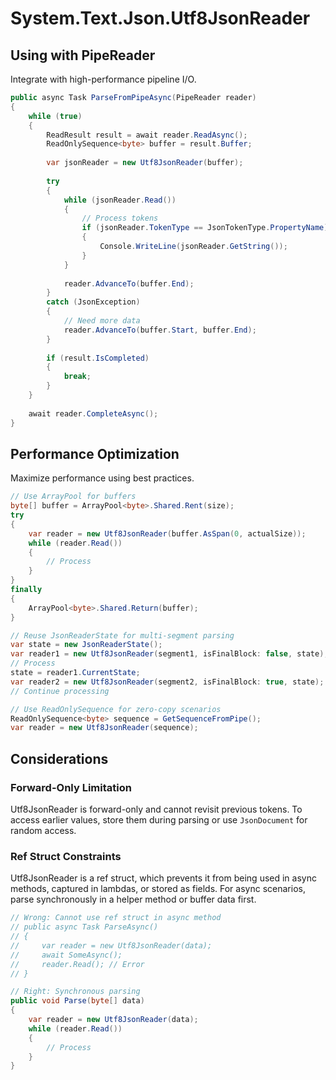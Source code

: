 # System.Text.Json.Utf8JsonReader
## Using with PipeReader

Integrate with high-performance pipeline I/O.

```csharp
public async Task ParseFromPipeAsync(PipeReader reader)
{
    while (true)
    {
        ReadResult result = await reader.ReadAsync();
        ReadOnlySequence<byte> buffer = result.Buffer;
        
        var jsonReader = new Utf8JsonReader(buffer);
        
        try
        {
            while (jsonReader.Read())
            {
                // Process tokens
                if (jsonReader.TokenType == JsonTokenType.PropertyName)
                {
                    Console.WriteLine(jsonReader.GetString());
                }
            }
            
            reader.AdvanceTo(buffer.End);
        }
        catch (JsonException)
        {
            // Need more data
            reader.AdvanceTo(buffer.Start, buffer.End);
        }
        
        if (result.IsCompleted)
        {
            break;
        }
    }
    
    await reader.CompleteAsync();
}
```

## Performance Optimization

Maximize performance using best practices.

```csharp
// Use ArrayPool for buffers
byte[] buffer = ArrayPool<byte>.Shared.Rent(size);
try
{
    var reader = new Utf8JsonReader(buffer.AsSpan(0, actualSize));
    while (reader.Read())
    {
        // Process
    }
}
finally
{
    ArrayPool<byte>.Shared.Return(buffer);
}

// Reuse JsonReaderState for multi-segment parsing
var state = new JsonReaderState();
var reader1 = new Utf8JsonReader(segment1, isFinalBlock: false, state);
// Process
state = reader1.CurrentState;
var reader2 = new Utf8JsonReader(segment2, isFinalBlock: true, state);
// Continue processing

// Use ReadOnlySequence for zero-copy scenarios
ReadOnlySequence<byte> sequence = GetSequenceFromPipe();
var reader = new Utf8JsonReader(sequence);
```

## Considerations

### Forward-Only Limitation

Utf8JsonReader is forward-only and cannot revisit previous tokens. To access earlier values, store them during parsing or use `JsonDocument` for random access.

### Ref Struct Constraints

Utf8JsonReader is a ref struct, which prevents it from being used in async methods, captured in lambdas, or stored as fields. For async scenarios, parse synchronously in a helper method or buffer data first.

```csharp
// Wrong: Cannot use ref struct in async method
// public async Task ParseAsync()
// {
//     var reader = new Utf8JsonReader(data);
//     await SomeAsync();
//     reader.Read(); // Error
// }

// Right: Synchronous parsing
public void Parse(byte[] data)
{
    var reader = new Utf8JsonReader(data);
    while (reader.Read())
    {
        // Process
    }
}
```
